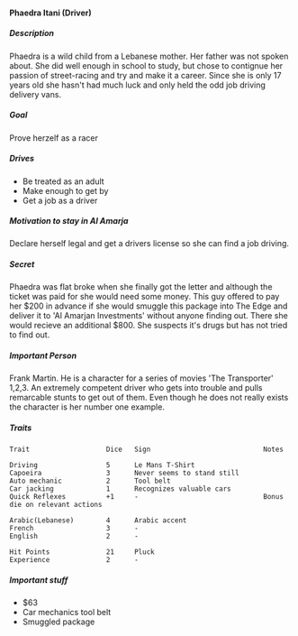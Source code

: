 #### Phaedra Itani (Driver)

##### Description

Phaedra is a wild child from a Lebanese mother. Her father was not spoken about. She did well
enough in school to study, but chose to contignue her passion of street-racing and try and make it
a career. Since she is only 17 years old she hasn't had much luck and only held the odd job
driving delivery vans.

##### Goal

Prove herzelf as a racer

##### Drives
- Be treated as an adult
- Make enough to get by
- Get a job as a driver

##### Motivation to stay in Al Amarja

Declare herself legal and get a drivers license so she can find a job driving.

##### Secret

Phaedra was flat broke when she finally got the letter and although the ticket was paid for she
would need some money. This guy offered to pay her $200 in advance if she would smuggle this
package into The Edge and deliver it to 'Al Amarjan Investments' without anyone finding out. There
she would recieve an additional $800. She suspects it's drugs but has not tried to find out.

##### Important Person

Frank Martin. He is a character for a series of movies 'The Transporter' 1,2,3. An extremely
competent driver who gets into trouble and pulls remarcable stunts to get out of them. Even though
he does not really exists the character is her number one example.

##### Traits

    Trait                   Dice   Sign                            Notes

    Driving                 5      Le Mans T-Shirt
    Capoeira                3      Never seems to stand still
    Auto mechanic           2      Tool belt
    Car jacking             1      Recognizes valuable cars
    Quick Reflexes          +1     -                               Bonus die on relevant actions
    
    Arabic(Lebanese)        4      Arabic accent
    French                  3      -
    English                 2      -    

    Hit Points              21     Pluck
    Experience              2      -

##### Important stuff 

- $63
- Car mechanics tool belt
- Smuggled package



